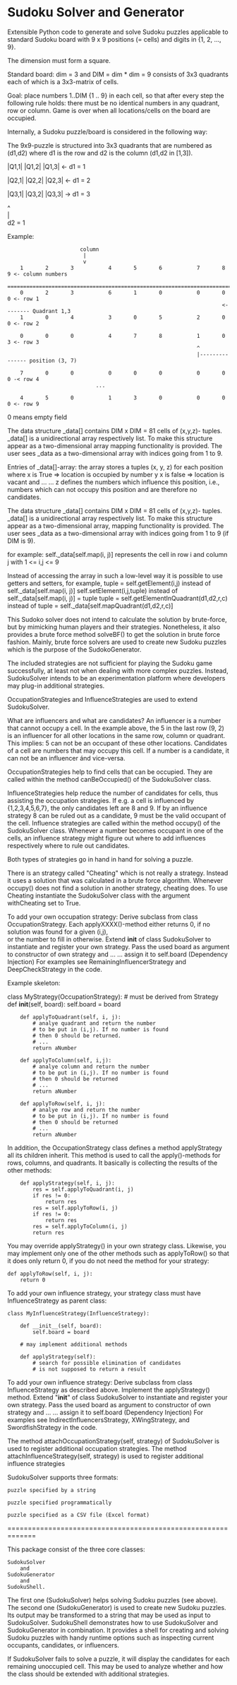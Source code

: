 # Sudoku Solver and Generator

Extensible Python code to generate and solve Sudoku puzzles
applicable to standard Sudoku board with 9 x 9 positions (= cells) and
digits in {1, 2, ..., 9}.

The dimension must form a square.

Standard board: dim = 3 and DIM = dim * dim = 9
consists of 3x3 quadrants each of which is a 3x3-matrix of
cells.

Goal: place numbers 1..DIM {1 .. 9} in each cell, so that after
every step the following rule holds:
there must be no identical numbers in any quadrant, row or 
column.
Game is over when all locations/cells on the board are occupied.

Internally, a Sudoku puzzle/board is considered in the following
way:

The 9x9-puzzle is structured into 3x3 quadrants that are numbered as (d1,d2) where d1 is the row and d2 is the column (d1,d2 in [1,3]).

|Q1,1|              |Q1,2|              |Q1,3| <- d1 = 1



|Q2,1|              |Q2,2|              |Q2,3| <- d1 = 2



|Q3,1|              |Q3,2|              |Q3,3| -> d1 = 3


^                   
|                   
d2 = 1              

    
    
    
          
 Example:
          
                           column
                            |
                            v
        1       2       3           4       5       6           7       8       9 <- column numbers                       
        =========================================================================
        0       2       3           6       1       0           0       0       0 <- row 1
                                                                        <-------- Quadrant 1,3
        1       0       4           3       0       5           2       0       0 <- row 2
 
        0       0       0           4       7       8           1       0       3 <- row 3   
                                                                ^
                                                                |--------------- position (3, 7)     
     
        7       0       0           0       0       0           0       0       0 -< row 4
                                ...
 
        4       5       0           1       3       0           0       0       0 <- row 9
 
 
  
0 means empty field

The data structure _data[] contains DIM x DIM = 81 cells of (x,y,z)-
tuples. _data[] is a unidirectional array respectively list.
To make this structure appear as a two-dimensional array
mapping functionality is provided. The user sees _data as
a two-dimensional array with indices going from 1 to 9.

Entries of _data[]-array:
   the array stores a tuples (x, y, z) for each position
    where x is True  => location is occupied by number y
          x is false => location is vacant and ...
          ... z defines the numbers which influence this position, 
          i.e., numbers which can not occupy this position and are 
          therefore no candidates.
    
The data structure _data[] contains DIM x DIM = 81 cells of (x,y,z)-
tuples. _data[] is a unidirectional array respectively list.
To make this structure appear as a two-dimensional array,
mapping functionality is provided. The user sees _data as
a two-dimensional array with indices going from 1 to 9 (if
DIM is 9). 

for example:
    self._data[self.map(i, j)] 
    represents the cell in 
    row i and column j with 1 <= i,j <= 9
    
Instead of accessing the array in such a low-level way it
is possible to use getters and setters,
for example,
    tuple = self.getElement(i,j) instead of self._data[self.map(i, j)] 
    self.setElement(i,j,tuple)   instead of self._data[self.map(i, j)] = tuple
    tuple = self.getElementInQuadrant(d1,d2,r,c) instead of
                  tuple = self._data[self.mapQuadrant(d1,d2,r,c)]


This Sudoko solver does not intend to calculate the solution
by brute-force, but by mimicking human players and their 
strategies. Nonetheless, it also provides a brute force method
solveBF() to get the solution in brute force fashion. Mainly,
brute force solvers are used to create new Sudoku puzzles
which is the purpose of the SudokoGenerator.

The included strategies are not sufficient for playing
the Sudoku game successfully, at least not when dealing
with more complex puzzles. 
Instead, SudokuSolver intends to be an experimentation 
platform where developers may plug-in additional strategies.

OccupationStrategies and InfluenceStrategies are used to extend 
SudokuSolver. 

What are influencers and what are candidates?
An influencer is a number that cannot occupy a cell. In the 
example above, the 5 in the last row (9, 2) is an influencer
for all other locations in the same row, column or quadrant.
This implies: 5 can not be an occupant of these other locations.
Candidates of a cell are numbers that may occupy this cell.
If a number is a candidate, it can not be an influencer 
ánd vice-versa.

OccupationStrategies help to find cells that can be occupied.
They are called within the method canBeOccupied() of
the SudokuSolver class. 

InfluenceStrategies help reduce the number of candidates 
for cells, thus assisting the occupation strategies. If 
e.g. a cell is influenced by {1,2,3,4,5,6,7}, the only
candidates left are 8 and 9. If by an influence strategy
8 can be ruled out as a candidate, 9 must be the valid
occupant of the cell.
Influence strategies are called within the method occupy() 
of the SudokuSolver class. Whenever a number becomes
occupant in one of the cells, an influence strategy
might figure out where to add influences respectively
where to rule out candidates.

Both types of strategies go in hand in hand for solving a puzzle.

There is an strategy called "Cheating" which is not really
a strategy. Instead it uses a solution that was calculated
in a brute force algorithm. Whenever occupy() does not find
a solution in another strategy, cheating does. To use
Cheating instantiate the SudokuSolver class with the
argument withCheating set to True.

To add your own occupation strategy: 
    Derive subclass from class OccupationStrategy. 
    Each applyXXXX()-method either returns 0, if 
    no solution was found for a given (i,j),       
    or the number to fill in otherwise.
    Extend __init__ of class SudokuSolver to instantiate 
    and register your own strategy. 
    Pass the used board as argument to constructor of 
    own strategy and ...
    ... assign it to self.board (Dependency Injection)
For examples see RemainingInfluencerStrategy and
DeepCheckStrategy in the code.

Example skeleton:

class MyStrategy(OccupationStrategy): # must be derived from Strategy
        def __init__(self, board):
            self.board = board
        
        def applyToQuadrant(self, i, j):
            # analye quadrant and return the number 
            # to be put in (i,j). If no number is found 
            # then 0 should be returned.
            # ... 
            return aNumber
                
        def applyToColumn(self, i,j):
            # analye column and return the number 
            # to be put in (i,j). If no number is found 
            # then 0 should be returned  
            # ... 
            return aNumber
                
        def applyToRow(self, i, j):
            # analye row and return the number 
            # to be put in (i,j). If no number is found 
            # then 0 should be returned  
            # ... 
            return aNumber
            
In addition, the OccupationStrategy class defines a method applyStrategy
all its children inherit. This method is used to call the 
apply()-methods for rows, columns, and quadrants. It basically
is collecting the results of the other methods:
    
        def applyStrategy(self, i, j):
            res = self.applyToQuadrant(i, j)
            if res != 0:
                return res
            res = self.applyToRow(i, j)
            if res != 0:
                return res
            res = self.applyToColumn(i, j)
            return res
            
You may override applyStrategy() in your own strategy class.
Likewise, you may implement only one of the other methods
such as applyToRow() so that it does only return 0, if you
do not need the method for your strategy:
    
    def applyToRow(self, i, j):
        return 0
        

    
To add your own influence strategy, your strategy class must
have InfluenceStrategy as parent class:
    
    class MyInfluenceStrategy(InfluenceStrategy):
        
        def __init__(self, board):
            self.board = board 
            
        # may implement additional methods
            
        def applyStrategy(self):
            # search for possible elimination of candidates 
            # is not supposed to return a result
            


To add your own influence strategy: 
    Derive subclass from class InfluenceStrategy as described 
    above. 
    Implement the applyStrategy() method.
    Extend "__init__" of class SudokuSolver to instantiate 
    and register your own strategy. 
    Pass the used board as argument to constructor of 
    own strategy and ...
    ... assign it to self.board (Dependency Injection)
For examples see IndirectInfluencersStrategy, XWingStrategy,
and SwordfishStrategy in the code.

The method attachOccupationStrategy(self, strategy) of SudokuSolver is
used to register additional occupation strategies.
The method attachInfluenceStrategy(self, strategy) is used to register
additional influence strategies

SudokuSolver supports three formats:
    
    puzzle specified by a string
    
    puzzle specified programmatically
    
    puzzle specified as a CSV file (Excel format)

=============================================================


This package consist of the three core classes:

    SudokuSolver 
        and
    SudokuGenerator
        and
    SudokuShell.
    
The first one (SudokuSolver) helps solving Sudoku puzzles 
(see above). 
The second one (SudokuGenerator) is used to create new 
Sudoku puzzles. Its output may be transformed to a 
string that may be used as input to SudokuSolver.
SudokuShell demonstrates how to use SudokuSolver and
SudokuGenerator in combination. It provides a shell
for creating and solving Sudoku puzzles with 
handy runtime options such as inspecting current 
occupants, candidates, or influencers.

If SudokuSolver fails to solve a puzzle, it will display
the candidates for each remaining unoccupied cell. This
may be used to analyze whether and how the class should be
extended with additional strategies.
